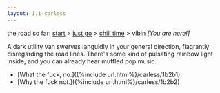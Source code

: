 ```yaml
---
layout: 1.1-carless
---
```

<nav class="wrap">the road so far: <a href="{%include url.html%}/carless/go">start</a> > <a href="{%include url.html%}/carless/1b">just go</a> > <a href="{%include url.html%}/carless/1b2">chill time</a> > vibin <i>[You are here!]</i></nav><a id="text"></a>

A dark utility van swerves languidly in your general direction, flagrantly disregarding the road lines. There's some kind of pulsating rainbow light inside, and you can already hear muffled pop music.

- [What the fuck, no.]({%include url.html%}/carless/1b2b1)
- [Why the fuck not.]({%include url.html%}/carless/1b2b2)